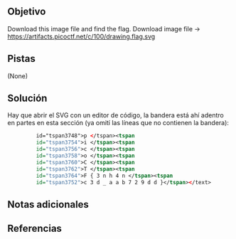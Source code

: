 ## Objetivo
Download this image file and find the flag.
Download image file -> https://artifacts.picoctf.net/c/100/drawing.flag.svg

## Pistas
(None)

## Solución
Hay que abrir el SVG con un editor de código, la bandera está ahí adentro en partes en esta sección (ya omití las líneas que no contienen la bandera):

```svg
         id="tspan3748">p </tspan><tspan
         id="tspan3754">i </tspan><tspan
         id="tspan3756">c </tspan><tspan
         id="tspan3758">o </tspan><tspan
         id="tspan3760">C </tspan><tspan
         id="tspan3762">T </tspan><tspan
         id="tspan3764">F { 3 n h 4 n </tspan><tspan
         id="tspan3752">c 3 d _ a a b 7 2 9 d d }</tspan></text>

```

## Notas adicionales
## Referencias